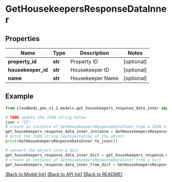 # GetHousekeepersResponseDataInner


## Properties

Name | Type | Description | Notes
------------ | ------------- | ------------- | -------------
**property_id** | **str** | Property ID | [optional] 
**housekeeper_id** | **str** | Housekeeper ID | [optional] 
**name** | **str** | Housekeeper Name | [optional] 

## Example

```python
from cloudbeds_pms_v1_2.models.get_housekeepers_response_data_inner import GetHousekeepersResponseDataInner

# TODO update the JSON string below
json = "{}"
# create an instance of GetHousekeepersResponseDataInner from a JSON string
get_housekeepers_response_data_inner_instance = GetHousekeepersResponseDataInner.from_json(json)
# print the JSON string representation of the object
print(GetHousekeepersResponseDataInner.to_json())

# convert the object into a dict
get_housekeepers_response_data_inner_dict = get_housekeepers_response_data_inner_instance.to_dict()
# create an instance of GetHousekeepersResponseDataInner from a dict
get_housekeepers_response_data_inner_from_dict = GetHousekeepersResponseDataInner.from_dict(get_housekeepers_response_data_inner_dict)
```
[[Back to Model list]](../README.md#documentation-for-models) [[Back to API list]](../README.md#documentation-for-api-endpoints) [[Back to README]](../README.md)


